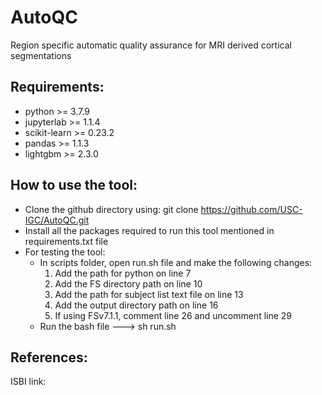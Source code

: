 # AutoQC
Region specific automatic quality assurance for MRI derived cortical segmentations



## Requirements:
* python >= 3.7.9
* jupyterlab >= 1.1.4
* scikit-learn >= 0.23.2
* pandas >= 1.1.3
* lightgbm >= 2.3.0

## How to use the tool:
* Clone the github directory using: git clone https://github.com/USC-IGC/AutoQC.git
* Install all the packages required to run this tool mentioned in requirements.txt file
* For testing the tool:
  * In scripts folder, open run.sh file and make the following changes:
    1. Add the path for python on line 7
    2. Add the FS directory path on line 10
    3. Add the path for subject list text file on line 13
    4. Add the output directory path on line 16
    5. If using FSv7.1.1, comment line 26 and uncomment line 29 
  * Run the bash file ---> sh run.sh

## References:
ISBI link:
